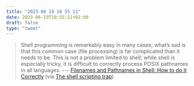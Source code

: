 ```yaml
---
title: "2023 06 19 10 55 11"
date: 2023-06-19T10:55:11+02:00
draft: false
type: "tweet"
---
```


> Shell programming is remarkably easy in many cases; what’s sad is that this common case (file processing) is far complicated than it needs to be. This is not a problem limited to shell; while shell is especially tricky, it is difficult to correctly process POSIX pathnames in all languages. --- [Filenames and Pathnames in Shell: How to do it Correctly](https://dwheeler.com/essays/filenames-in-shell.html) (via [The shell scripting trap](https://www.arp242.net/shell-scripting-trap.html))
